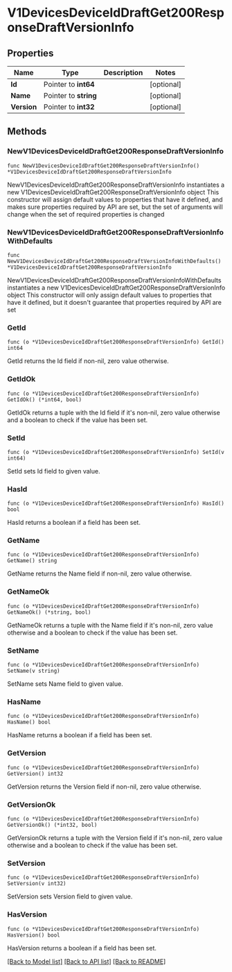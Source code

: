 # V1DevicesDeviceIdDraftGet200ResponseDraftVersionInfo

## Properties

Name | Type | Description | Notes
------------ | ------------- | ------------- | -------------
**Id** | Pointer to **int64** |  | [optional] 
**Name** | Pointer to **string** |  | [optional] 
**Version** | Pointer to **int32** |  | [optional] 

## Methods

### NewV1DevicesDeviceIdDraftGet200ResponseDraftVersionInfo

`func NewV1DevicesDeviceIdDraftGet200ResponseDraftVersionInfo() *V1DevicesDeviceIdDraftGet200ResponseDraftVersionInfo`

NewV1DevicesDeviceIdDraftGet200ResponseDraftVersionInfo instantiates a new V1DevicesDeviceIdDraftGet200ResponseDraftVersionInfo object
This constructor will assign default values to properties that have it defined,
and makes sure properties required by API are set, but the set of arguments
will change when the set of required properties is changed

### NewV1DevicesDeviceIdDraftGet200ResponseDraftVersionInfoWithDefaults

`func NewV1DevicesDeviceIdDraftGet200ResponseDraftVersionInfoWithDefaults() *V1DevicesDeviceIdDraftGet200ResponseDraftVersionInfo`

NewV1DevicesDeviceIdDraftGet200ResponseDraftVersionInfoWithDefaults instantiates a new V1DevicesDeviceIdDraftGet200ResponseDraftVersionInfo object
This constructor will only assign default values to properties that have it defined,
but it doesn't guarantee that properties required by API are set

### GetId

`func (o *V1DevicesDeviceIdDraftGet200ResponseDraftVersionInfo) GetId() int64`

GetId returns the Id field if non-nil, zero value otherwise.

### GetIdOk

`func (o *V1DevicesDeviceIdDraftGet200ResponseDraftVersionInfo) GetIdOk() (*int64, bool)`

GetIdOk returns a tuple with the Id field if it's non-nil, zero value otherwise
and a boolean to check if the value has been set.

### SetId

`func (o *V1DevicesDeviceIdDraftGet200ResponseDraftVersionInfo) SetId(v int64)`

SetId sets Id field to given value.

### HasId

`func (o *V1DevicesDeviceIdDraftGet200ResponseDraftVersionInfo) HasId() bool`

HasId returns a boolean if a field has been set.

### GetName

`func (o *V1DevicesDeviceIdDraftGet200ResponseDraftVersionInfo) GetName() string`

GetName returns the Name field if non-nil, zero value otherwise.

### GetNameOk

`func (o *V1DevicesDeviceIdDraftGet200ResponseDraftVersionInfo) GetNameOk() (*string, bool)`

GetNameOk returns a tuple with the Name field if it's non-nil, zero value otherwise
and a boolean to check if the value has been set.

### SetName

`func (o *V1DevicesDeviceIdDraftGet200ResponseDraftVersionInfo) SetName(v string)`

SetName sets Name field to given value.

### HasName

`func (o *V1DevicesDeviceIdDraftGet200ResponseDraftVersionInfo) HasName() bool`

HasName returns a boolean if a field has been set.

### GetVersion

`func (o *V1DevicesDeviceIdDraftGet200ResponseDraftVersionInfo) GetVersion() int32`

GetVersion returns the Version field if non-nil, zero value otherwise.

### GetVersionOk

`func (o *V1DevicesDeviceIdDraftGet200ResponseDraftVersionInfo) GetVersionOk() (*int32, bool)`

GetVersionOk returns a tuple with the Version field if it's non-nil, zero value otherwise
and a boolean to check if the value has been set.

### SetVersion

`func (o *V1DevicesDeviceIdDraftGet200ResponseDraftVersionInfo) SetVersion(v int32)`

SetVersion sets Version field to given value.

### HasVersion

`func (o *V1DevicesDeviceIdDraftGet200ResponseDraftVersionInfo) HasVersion() bool`

HasVersion returns a boolean if a field has been set.


[[Back to Model list]](../README.md#documentation-for-models) [[Back to API list]](../README.md#documentation-for-api-endpoints) [[Back to README]](../README.md)


